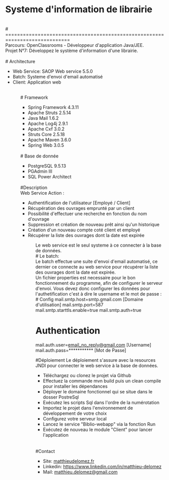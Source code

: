 # Systeme d'information de librairie
<br>
# ============================================================================
<br>
Parcours: OpenClassrooms - Développeur d'application Java/JEE.
<br>
Projet N°7: Développez le système d'information d'une librairie.
<br>
<br>
# Architecture
<br>
<ul>
  <li>
    Web Service: SAOP Web service 5.5.0
  </li>
  <li>
    Batch: Systeme d'envoi d'email automatisé
  </li>
  <li>
    Client: Application web
  </li>
  <ul>
    
<br>
# Framework 
<br>

<ul>
  <li>
    Spring Framework 4.3.11
  </li>
  <li>
    Apache Struts 2.5.14
  </li>
  <li>
    Java Mail 1.6.2
    </li>
  <li>
    Apache Log4j 2.9.1
  </li>
  <li>
    Apache Cxf 3.0.2
  </li>
  <li>
    Struts Core 2.5.18
  </li>
  <li>
    Apache Maven 3.6.0
  </li>
  <li>
    Spring Web 3.0.5
  </li>
  </ul>
  
  <br>
  # Base de donnée
  <br>
  <ul>
  <li>
    PostgreSQL 9.5.13
  </li>
  <li>
    PGAdmin III
  </li>
  <li>
    SQL Power Architect
  </li>
  </ul>
  <br>
  #Description
  <br>
  Web Service Action :
  <ul>
  <li>
    Authentification de l'utilisateur [Employé / Client]
  </li>
  <li>
    Récupération des ouvrages emprunté par un client
  </li>
  <li>
    Possibilité d'effectuer une recherche en fonction du nom d'ouvrage
  </li>
  <li>
    Suppression et création de nouveau prêt ainsi qu'un historique
  </li>
  <li>
    Création d'un nouveau compte coté client et employé
  </li>
  <li>
    Récupérer la liste des ouvrages dont la date est expirée
  </li>
  <ul>
 Le web service est le seul systeme à ce connecter à la base de données.
 <br>
 # Le batch:
    <br>
Le batch effectue une suite d'envoi d'email automatisé, ce dernier ce connecte
    au web service pour récupérer la liste des ouvrages dont la date est expirée.
    <br>
    Un fichier properties est necessaire pour le bon fonctionnement du programme, afin de configurer le serveur d'envoi.
    Vous devez donc configurer les données pour l'authetification c'est à dire le username et le mot de passe :
    <br>
    # Config
mail.smtp.host=smtp.gmail.com [Domaine d'utilisation]
mail.smtp.port=587
mail.smtp.starttls.enable=true
mail.smtp.auth=true

# Authentication
mail.auth.user=email_no_reply@gmail.com [Username]
mail.auth.pass=*********** [Mot de Passe]
<br>

#Déploiement
Le déploiement s'assure avec la resources JNDI pour connecter le web service à la base de données.
<br>
<ul>
  <li>
    Téléchargez ou clonez le projet via Github
  </li>
  <li>
    Effectuez la commande mvn build puis un clean compile pour installer les dépendances 
  </li>
  <li>
    Déployer le domaine fonctionnel qui se situe dans le dosser PostreSql
  </li>
  <li>
    Exécutez les scripts Sql dans l'ordre de la numérotation
  </li>
  <li>
    Importez le projet dans l'environnement  de développement de votre choix
  </li>
  <li>
    Configurez votre serveur local
  </li>
  <li>
    Lancez le service "Biblio-webapp" via la fonction Run
    <li>
    Exécutez de nouveau le module "Client" pour lancer l'application
  </li>
  </ul>
  
 <br>
 <br>
 #Contact
 <ul>
  <li>
    Site: <a title="Site" href="http://www.matthieudelomez.fr">
     matthieudelomez.fr</a>
  </li>
  <li>
    Linkedin: <a title="Linkedin" href="https://www.linkedin.com/in/matthieu-delomez-8a46b9146/">
     https://www.linkedin.com/in/matthieu-delomez</a>
  </li>
  <li>
    Mail: <a title="mail" href="matthieu.delomez@gmail.com">
     matthieu.delomez@gmail.com</a>
  </li>
  </ul>
  <br>
    
